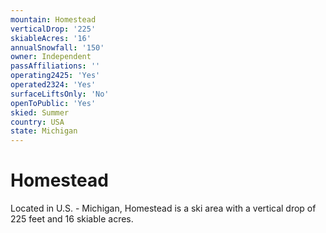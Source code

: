 ```yaml
---
mountain: Homestead
verticalDrop: '225'
skiableAcres: '16'
annualSnowfall: '150'
owner: Independent
passAffiliations: ''
operating2425: 'Yes'
operated2324: 'Yes'
surfaceLiftsOnly: 'No'
openToPublic: 'Yes'
skied: Summer
country: USA
state: Michigan
---
```


# Homestead

Located in U.S. - Michigan, Homestead is a ski area with a vertical drop of 225 feet and 16 skiable acres.
